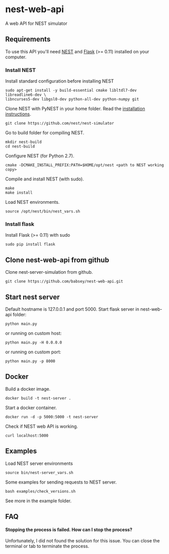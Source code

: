 # nest-web-api
A web API for NEST simulator

## Requirements

To use this API you'll need [NEST](http://www.nest-simulator.org/) and [Flask](http://flask.pocoo.org) (>= 0.11) installed on your computer.

### Install NEST


Install standard configuration before installing NEST
```
sudo apt-get install -y build-essential cmake libltdl7-dev libreadline6-dev \
libncurses5-dev libgsl0-dev python-all-dev python-numpy git
```

Clone NEST with PyNEST in your home folder.
Read the [installation instructions](http://www.nest-simulator.org/installation/).
```
git clone https://github.com/nest/nest-simulator
```

Go to build folder for compiling NEST.
```
mkdir nest-build
cd nest-build
```

Configure NEST (for Python 2.7).
```
cmake -DCMAKE_INSTALL_PREFIX:PATH=$HOME/opt/nest <path to NEST working copy>
```

Compile and install NEST (with sudo).
```
make
make install
```

Load NEST environments.
```
source /opt/nest/bin/nest_vars.sh
```

### Install flask

Install Flask (>= 0.11) with sudo
```
sudo pip install flask
```

## Clone nest-web-api from github

Clone nest-server-simulation from github.
```
git clone https://github.com/babsey/nest-web-api.git
```

## Start nest server

Default hostname is 127.0.0.1 and port 5000.
Start flask server in nest-web-api folder:
```
python main.py
```

or running on custom host:
```
python main.py -H 0.0.0.0
```

or running on custom port:
```
python main.py -p 8000
```

## Docker

Build a docker image.
```
docker build -t nest-server .
```

Start a docker container.
```
docker run -d -p 5000:5000 -t nest-server
```

Check if NEST web API is working.
```
curl localhost:5000
```

## Examples

Load NEST server environments
```
source bin/nest-server_vars.sh
```

Some examples for sending requests to NEST server.
```
bash examples/check_versions.sh
```
See more in the example folder.


## FAQ

#### Stopping the process is failed. How can I stop the process?

Unfortunately, I did not found the solution for this issue.
You can close the terminal or tab to terminate the process.
